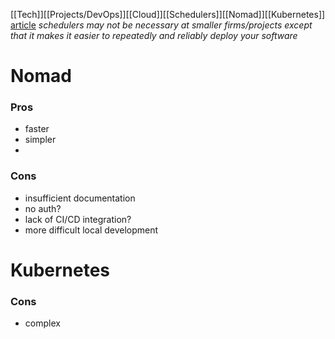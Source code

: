 [[Tech]][[Projects/DevOps]][[Cloud]][[Schedulers]][[Nomad]][[Kubernetes]]
[article](https://copyconstruct.medium.com/schedulers-kubernetes-and-nomad-b0f2e14a896)
*schedulers may not be necessary at smaller firms/projects*
*except that it makes it easier to repeatedly and reliably deploy your software*
# Nomad
### Pros
- faster
- simpler
- 
### Cons
- insufficient documentation
- no auth?
- lack of CI/CD integration?
- more difficult local development

# Kubernetes
### Cons
- complex

